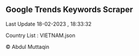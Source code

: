 

## Google Trends Keywords Scraper 
 
Last Update 18-02-2023 , 18:33:32

Country List :
VIETNAM.json



© Abdul Muttaqin 
